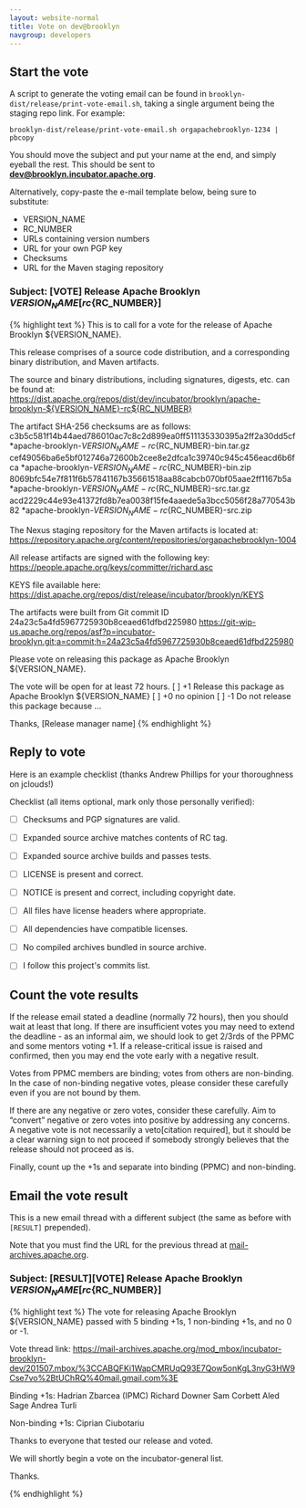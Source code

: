 ```yaml
---
layout: website-normal
title: Vote on dev@brooklyn
navgroup: developers
---
```


Start the vote
--------------

A script to generate the voting email can be found in `brooklyn-dist/release/print-vote-email.sh`,
taking a single argument being the staging repo link. For example:

    brooklyn-dist/release/print-vote-email.sh orgapachebrooklyn-1234 | pbcopy

You should move the subject and put your name at the end, and simply eyeball the rest. This should be sent to **dev@brooklyn.incubator.apache.org**.

Alternatively, copy-paste the e-mail template below, being sure to substitute:

- VERSION_NAME
- RC_NUMBER
- URLs containing version numbers
- URL for your own PGP key
- Checksums
- URL for the Maven staging repository

### Subject: [VOTE] Release Apache Brooklyn ${VERSION_NAME} [rc${RC_NUMBER}]

{% highlight text %}
This is to call for a vote for the release of Apache Brooklyn ${VERSION_NAME}.

This release comprises of a source code distribution, and a corresponding
binary distribution, and Maven artifacts.

The source and binary distributions, including signatures, digests, etc. can
be found at:
https://dist.apache.org/repos/dist/dev/incubator/brooklyn/apache-brooklyn-${VERSION_NAME}-rc${RC_NUMBER}

The artifact SHA-256 checksums are as follows:
c3b5c581f14b44aed786010ac7c8c2d899ea0ff511135330395a2ff2a30dd5cf *apache-brooklyn-${VERSION_NAME}-rc${RC_NUMBER}-bin.tar.gz
cef49056ba6e5bf012746a72600b2cee8e2dfca1c39740c945c456eacd6b6fca *apache-brooklyn-${VERSION_NAME}-rc${RC_NUMBER}-bin.zip
8069bfc54e7f811f6b57841167b35661518aa88cabcb070bf05aae2ff1167b5a *apache-brooklyn-${VERSION_NAME}-rc${RC_NUMBER}-src.tar.gz
acd2229c44e93e41372fd8b7ea0038f15fe4aaede5a3bcc5056f28a770543b82 *apache-brooklyn-${VERSION_NAME}-rc${RC_NUMBER}-src.zip

The Nexus staging repository for the Maven artifacts is located at:
https://repository.apache.org/content/repositories/orgapachebrooklyn-1004

All release artifacts are signed with the following key:
https://people.apache.org/keys/committer/richard.asc

KEYS file available here:
https://dist.apache.org/repos/dist/release/incubator/brooklyn/KEYS

The artifacts were built from Git commit ID
24a23c5a4fd5967725930b8ceaed61dfbd225980
https://git-wip-us.apache.org/repos/asf?p=incubator-brooklyn.git;a=commit;h=24a23c5a4fd5967725930b8ceaed61dfbd225980


Please vote on releasing this package as Apache Brooklyn ${VERSION_NAME}.

The vote will be open for at least 72 hours.
[ ] +1 Release this package as Apache Brooklyn ${VERSION_NAME}
[ ] +0 no opinion
[ ] -1 Do not release this package because ...


Thanks,
[Release manager name]
{% endhighlight %}


Reply to vote
-------------

Here is an example checklist (thanks Andrew Phillips for your thoroughness on jclouds!)

Checklist (all items optional, mark only those personally verified):

- [ ] Checksums and PGP signatures are valid.
- [ ] Expanded source archive matches contents of RC tag.
- [ ] Expanded source archive builds and passes tests.
- [ ] LICENSE is present and correct.
- [ ] NOTICE is present and correct, including copyright date.
- [ ] All files have license headers where appropriate.
- [ ] All dependencies have compatible licenses.
- [ ] No compiled archives bundled in source archive.
- [ ] I follow this project's commits list.


Count the vote results
----------------------

If the release email stated a deadline (normally 72 hours), then you should wait at least that long. If there are
insufficient votes you may need to extend the deadline - as an informal aim, we should look to get 2/3rds of the PPMC
and some mentors voting +1. If a release-critical issue is raised and confirmed, then you may end the vote early with a
negative result.

Votes from PPMC members are binding; votes from others are non-binding. In the case of non-binding negative votes,
please consider these carefully even if you are not bound by them.

If there are any negative or zero votes, consider these carefully. Aim to “convert” negative or zero votes into positive
by addressing any concerns. A negative vote is not necessarily a veto[citation required], but it should be a clear
warning sign to not proceed if somebody strongly believes that the release should not proceed as is.

Finally, count up the +1s and separate into binding (PPMC) and non-binding.

Email the vote result
---------------------

This is a new email thread with a different subject
(the same as before with `[RESULT]` prepended).

Note that you must find the URL for the previous thread at [mail-archives.apache.org](https://mail-archives.apache.org/).

### Subject: [RESULT]\[VOTE] Release Apache Brooklyn ${VERSION_NAME} [rc${RC_NUMBER}]

{% highlight text %}
The vote for releasing Apache Brooklyn ${VERSION_NAME} passed with 5 binding +1s, 1 non-binding +1s, and no 0 or -1.

Vote thread link:
https://mail-archives.apache.org/mod_mbox/incubator-brooklyn-dev/201507.mbox/%3CCABQFKi1WapCMRUqQ93E7Qow5onKgL3nyG3HW9Cse7vo%2BtUChRQ%40mail.gmail.com%3E

Binding +1s:
Hadrian Zbarcea (IPMC)
Richard Downer
Sam Corbett
Aled Sage
Andrea Turli

Non-binding +1s:
Ciprian Ciubotariu

Thanks to everyone that tested our release and voted.

We will shortly begin a vote on the incubator-general list.


Thanks.

{% endhighlight %}
